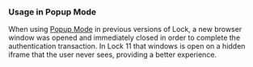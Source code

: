 ### Usage in Popup Mode

When using [Popup Mode](libraries/lock/authentication-modes#popup-mode) in previous versions of Lock, a new browser window was opened and immediately closed in order to complete the authentication transaction. In Lock 11 that windows is open on a hidden iframe that the user never sees, providing a better experience. 
